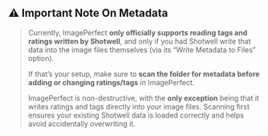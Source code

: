<a id="important-metadata-note"></a>
## ⚠️ Important Note On Metadata
> Currently, ImagePerfect **only officially supports reading tags and ratings written by Shotwell**, and only if you had Shotwell write that data into the image files themselves (via its “Write Metadata to Files” option).
>
> If that’s your setup, make sure to **scan the folder for metadata before adding or changing ratings/tags** in ImagePerfect.
>
> ImagePerfect is non-destructive, with the **only exception** being that it writes ratings and tags directly into your image files. Scanning first ensures your existing Shotwell data is loaded correctly and helps avoid accidentally overwriting it.
